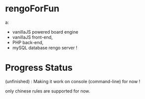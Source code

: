 # rengoForFun
a:

- vanillaJS powered board engine
- vanillaJS front-end,
- PHP back-end,
- mySQL database rengo server !

# Progress Status

(unfinished) : Making it work on console (command-line) for now !

only chinese rules are supported for now.

